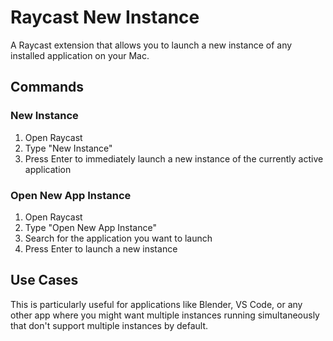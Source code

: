 # Raycast New Instance

A Raycast extension that allows you to launch a new instance of any installed application on your Mac.

## Commands

### New Instance
1. Open Raycast
2. Type "New Instance"
3. Press Enter to immediately launch a new instance of the currently active application

### Open New App Instance
1. Open Raycast
2. Type "Open New App Instance" 
3. Search for the application you want to launch
4. Press Enter to launch a new instance

## Use Cases

This is particularly useful for applications like Blender, VS Code, or any other app where you might want multiple instances running simultaneously that don't support multiple instances by default.